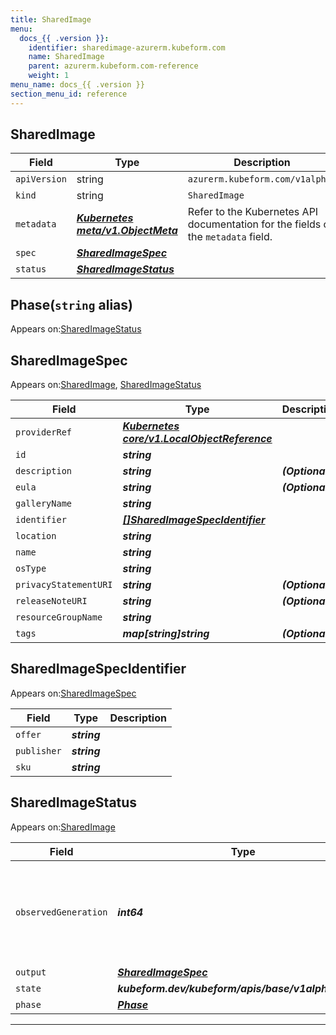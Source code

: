 ```yaml
---
title: SharedImage
menu:
  docs_{{ .version }}:
    identifier: sharedimage-azurerm.kubeform.com
    name: SharedImage
    parent: azurerm.kubeform.com-reference
    weight: 1
menu_name: docs_{{ .version }}
section_menu_id: reference
---
```


## SharedImage
| Field | Type | Description |
| ------ | ----- | ----------- |
| `apiVersion` | string | `azurerm.kubeform.com/v1alpha1` |
|    `kind` | string | `SharedImage` |
| `metadata` | ***[Kubernetes meta/v1.ObjectMeta](https://kubernetes.io/docs/reference/generated/kubernetes-api/v1.13/#objectmeta-v1-meta)***|Refer to the Kubernetes API documentation for the fields of the `metadata` field.|
| `spec` | ***[SharedImageSpec](#sharedimagespec)***||
| `status` | ***[SharedImageStatus](#sharedimagestatus)***||
## Phase(`string` alias)

Appears on:[SharedImageStatus](#sharedimagestatus)

## SharedImageSpec

Appears on:[SharedImage](#sharedimage), [SharedImageStatus](#sharedimagestatus)

| Field | Type | Description |
| ------ | ----- | ----------- |
| `providerRef` | ***[Kubernetes core/v1.LocalObjectReference](https://kubernetes.io/docs/reference/generated/kubernetes-api/v1.13/#localobjectreference-v1-core)***||
| `id` | ***string***||
| `description` | ***string***| ***(Optional)*** |
| `eula` | ***string***| ***(Optional)*** |
| `galleryName` | ***string***||
| `identifier` | ***[[]SharedImageSpecIdentifier](#sharedimagespecidentifier)***||
| `location` | ***string***||
| `name` | ***string***||
| `osType` | ***string***||
| `privacyStatementURI` | ***string***| ***(Optional)*** |
| `releaseNoteURI` | ***string***| ***(Optional)*** |
| `resourceGroupName` | ***string***||
| `tags` | ***map[string]string***| ***(Optional)*** |
## SharedImageSpecIdentifier

Appears on:[SharedImageSpec](#sharedimagespec)

| Field | Type | Description |
| ------ | ----- | ----------- |
| `offer` | ***string***||
| `publisher` | ***string***||
| `sku` | ***string***||
## SharedImageStatus

Appears on:[SharedImage](#sharedimage)

| Field | Type | Description |
| ------ | ----- | ----------- |
| `observedGeneration` | ***int64***| ***(Optional)*** Resource generation, which is updated on mutation by the API Server.|
| `output` | ***[SharedImageSpec](#sharedimagespec)***| ***(Optional)*** |
| `state` | ***kubeform.dev/kubeform/apis/base/v1alpha1.State***| ***(Optional)*** |
| `phase` | ***[Phase](#phase)***| ***(Optional)*** |
---
